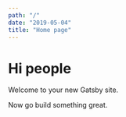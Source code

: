 ```yaml
---
path: "/"
date: "2019-05-04"
title: "Home page"
---
```


# Hi people

Welcome to your new Gatsby site.

Now go build something great.

